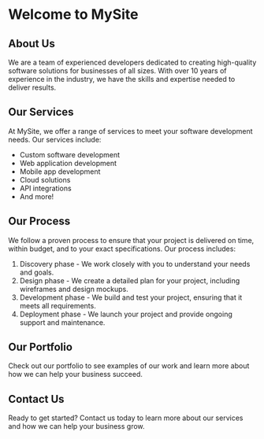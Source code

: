 # Welcome to MySite

## About Us

We are a team of experienced developers dedicated to creating high-quality software solutions for businesses of all sizes. With over 10 years of experience in the industry, we have the skills and expertise needed to deliver results.

## Our Services

At MySite, we offer a range of services to meet your software development needs. Our services include:

- Custom software development
- Web application development
- Mobile app development
- Cloud solutions
- API integrations
- And more!

## Our Process

We follow a proven process to ensure that your project is delivered on time, within budget, and to your exact specifications. Our process includes:

1. Discovery phase - We work closely with you to understand your needs and goals.
2. Design phase - We create a detailed plan for your project, including wireframes and design mockups.
3. Development phase - We build and test your project, ensuring that it meets all requirements.
4. Deployment phase - We launch your project and provide ongoing support and maintenance.

## Our Portfolio

Check out our portfolio to see examples of our work and learn more about how we can help your business succeed.

## Contact Us

Ready to get started? Contact us today to learn more about our services and how we can help your business grow.
